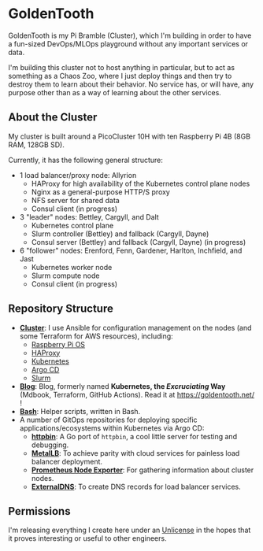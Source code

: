 # GoldenTooth

GoldenTooth is my Pi Bramble (Cluster), which I'm building in order to have a fun-sized DevOps/MLOps playground without any important services or data.

I'm building this cluster not to host anything in particular, but to act as something as a Chaos Zoo, where I just deploy things and then try to destroy them to learn about their behavior. No service has, or will have, any purpose other than as a way of learning about the other services.

## About the Cluster

My cluster is built around a PicoCluster 10H with ten Raspberry Pi 4B (8GB RAM, 128GB SD).

Currently, it has the following general structure:
- 1 load balancer/proxy node: Allyrion
  - HAProxy for high availability of the Kubernetes control plane nodes
  - Nginx as a general-purpose HTTP/S proxy
  - NFS server for shared data
  - Consul client (in progress)
- 3 "leader" nodes: Bettley, Cargyll, and Dalt
  - Kubernetes control plane
  - Slurm controller (Bettley) and fallback (Cargyll, Dayne)
  - Consul server (Bettley) and fallback (Cargyll, Dayne) (in progress)
- 6 "follower" nodes: Erenford, Fenn, Gardener, Harlton, Inchfield, and Jast
  - Kubernetes worker node
  - Slurm compute node
  - Consul client (in progress)

## Repository Structure

- **[Cluster](https://github.com/goldentooth/cluster)**: I use Ansible for configuration management on the nodes (and some Terraform for AWS resources), including:
  - [Raspberry Pi OS](https://www.raspberrypi.com/software/)
  - [HAProxy](https://www.haproxy.org)
  - [Kubernetes](https://kubernetes.io)
  - [Argo CD](https://argoproj.github.io/cd/)
  - [Slurm](http://slurm.schedmd.com)
- **[Blog](https://github.com/goldentooth/blog)**: Blog, formerly named **Kubernetes, the _Excruciating_ Way** (Mdbook, Terraform, GitHub Actions). Read it at https://goldentooth.net/ ! 
- **[Bash](https://github.com/goldentooth/bash)**: Helper scripts, written in Bash.
- A number of GitOps repositories for deploying specific applications/ecosystems within Kubernetes via Argo CD:
  - **[httpbin](https://github.com/goldentooth/httpbin)**: A Go port of `httpbin`, a cool little server for testing and debugging.
  - **[MetalLB](https://github.com/goldentooth/metallb)**: To achieve parity with cloud services for painless load balancer deployment.
  - **[Prometheus Node Exporter](https://github.com/goldentooth/prometheus-node-exporter)**: For gathering information about cluster nodes.
  - **[ExternalDNS](https://github.com/goldentooth/external-dns)**: To create DNS records for load balancer services.

## Permissions
I'm releasing everything I create here under an [Unlicense](https://choosealicense.com/licenses/unlicense/) in the hopes that it proves interesting or useful to other engineers.
